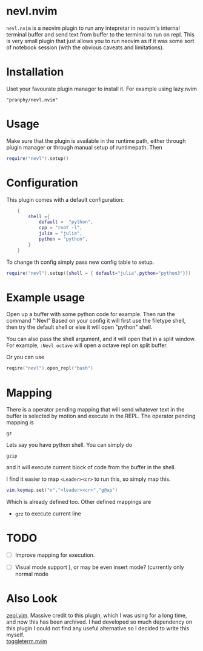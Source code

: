 # nevl.nvim
`nevl.nvim` is a neovim plugin to run any intepretar in neovim's internal terminal buffer and send text from buffer to the terminal to run on repl. This is very small plugin that just allows you to run neovim as if it was some sort of notebook session (with the obvious caveats and limitations).


# Installation
Uset your favourate plugin manager to install it. For example using lazy.nvim

```
"pranphy/nevl.nvim"
```

# Usage
Make sure that the plugin is available in the runtime path, either through plugin manager or through manual setup of runtimepath. Then

```lua
require("nevl").setup()
```


# Configuration
This plugin comes with a default configuration:

```lua
    {
        shell ={
            default =  "python",
            cpp = "root -l",
            julia = "julia",
            python = "python",
        }
    }
```
To change th config simply pass new config table to setup.
```lua
require("nevl").setup({shell = { default="julia",python="python3"}})
```

# Example usage

Open up a buffer with some python code for example. Then run the command ":Nevl"
Based on your config it will first use the filetype shell, then try the default shell or else it will open "python" shell.

You can also pass the shell argument, and it will open that in a split window. For example, `:Nevl octave` will open a octave repl on split buffer. 

Or you can use
```lua
reqire("nevl").open_repl("bash")
```



# Mapping

There is a operator pending mapping that will send whatever text in the buffer is selected by motion and execute in the REPL.  The operator pending mapping is
```
gz
```


Lets say you have python shell. You can simply do
```
gzip
```
and it will execute current block of code from the buffer in the shell.

 I find it easier to map `<Leader><cr>` to run this, so simply map this.

```lua
vim.keymap.set("n","<leader><cr>","g@ap")
```
Which is already defined too. Other defined mappings are

 - `gzz` to execute current line

 # TODO
 - [ ] Improve mapping for execution.
 - [ ] Visual mode support ), or may be even insert mode? (currently only normal mode


# Also Look
[zepl.vim](https://github.com/axvr/zepl.vim). Massive credit to this plugin, which I was using for a long time, and now this has been archived. I had developed so much dependency on this plugin I could not find any useful alternative so I decided to write this myself.   
[toggleterm.nvim](https://github.com/akinsho/toggleterm.nvim)

